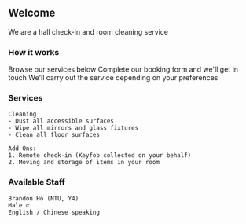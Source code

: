 ## Welcome

We are a hall check-in and room cleaning service

### How it works
<ion-icon name="help-outline"></ion-icon> Browse our services below
<ion-icon name="list-outline"></ion-icon> Complete our booking form and we'll get in touch
<ion-icon name="build-outline"></ion-icon> We'll carry out the service depending on your preferences

### Services
```
Cleaning
- Dust all accessible surfaces 
- Wipe all mirrors and glass fixtures
- Clean all floor surfaces

Add Ons:
1. Remote check-in (Keyfob collected on your behalf)
2. Moving and storage of items in your room 
```

### Available Staff

```
Brandon Ho (NTU, Y4)
Male ♂️
English / Chinese speaking 
```